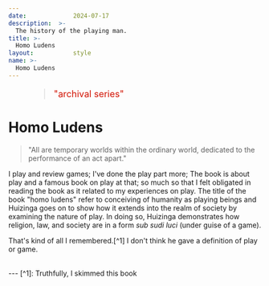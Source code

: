 ```yaml
---
date:             2024-07-17
description:  >-
  The history of the playing man.
title: >-
  Homo Ludens
layout:           style
name: >-
  Homo Ludens
---
```



<figure class="container-lg" style="padding: 0;">
    <blockquote class="blockquote" style="font-size: 18px; color: red;">
    <p style="color: #D21404;">"archival series"</p>
    </blockquote>
</figure>

# Homo Ludens

> "All are temporary worlds within the ordinary world, dedicated to the performance of an act apart."

I play and review games; I've done the play part more; The book is about play and a famous book on play at that; so much so that I felt obligated in reading the book as it related to my experiences on play. The title of the book "homo ludens" refer to conceiving of humanity as playing beings and Huizinga goes on to show how it extends into the realm of society by examining the nature of play. In doing so, Huizinga demonstrates how religion, law, and society are in a form *sub sudi luci* (under guise of a game).

That's kind of all I remembered.[^1] I don't think he gave a definition of play or game.

<br/>
---
[^1]: Truthfully, I skimmed this book
